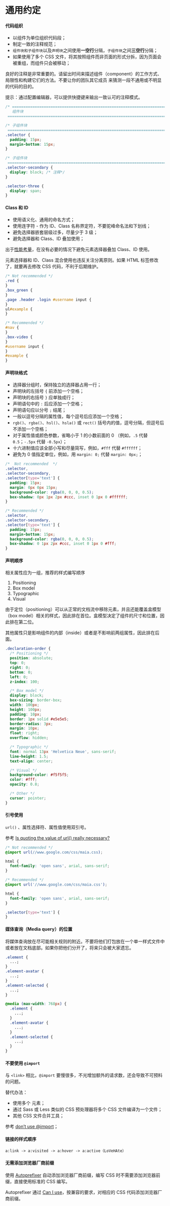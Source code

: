 # 通用约定

#### 代码组织

- 以组件为单位组织代码段；
- 制定一致的注释规范；
- `组件块和子组件块`以及`声明块`之间使用**一空行**分隔，`子组件块`之间**三空行**分隔；
- 如果使用了多个 CSS 文件，将其按照组件而非页面的形式分拆，因为页面会被重组，而组件只会被移动；

良好的注释是非常重要的。请留出时间来描述组件（component）的工作方式、局限性和构建它们的方法。不要让你的团队其它成员 来猜测一段不通用或不明显的代码的目的。

提示：通过配置编辑器，可以提供快捷键来输出一致认可的注释模式。

```css
/* ==========================================================================
   组件块
 ============================================================================ */

/* 子组件块
 ============================================================================ */
.selector {
  padding: 15px;
  margin-bottom: 15px;
}

/* 子组件块
 ============================================================================ */
.selector-secondary {
  display: block; /* 注释*/
}

.selector-three {
  display: span;
}
```

#### Class 和 ID

- 使用语义化、通用的命名方式；
- 使用连字符 - 作为 ID、Class 名称界定符，不要驼峰命名法和下划线；
- 避免选择器嵌套层级过多，尽量少于 3 级；
- 避免选择器和 Class、ID 叠加使用；

出于[性能考量](http://www.stevesouders.com/blog/2009/06/18/simplifying-css-selectors/)，在没有必要的情况下避免元素选择器叠加 Class、ID 使用。

元素选择器和 ID、Class 混合使用也违反关注分离原则。如果 HTML 标签修改了，就要再去修改 CSS 代码，不利于后期维护。

```css
/* Not recommended */
.red {
}
.box_green {
}
.page .header .login #username input {
}
ul#example {
}

/* Recommended */
#nav {
}
.box-video {
}
#username input {
}
#example {
}
```

#### 声明块格式

- 选择器分组时，保持独立的选择器占用一行；
- 声明块的左括号 `{` 前添加一个空格；
- 声明块的右括号 `}` 应单独成行；
- 声明语句中的 `:` 后应添加一个空格；
- 声明语句应以分号 `;` 结尾；
- 一般以逗号分隔的属性值，每个逗号后应添加一个空格；
- `rgb()`、`rgba()`、`hsl()`、`hsla()` 或 `rect()` 括号内的值，逗号分隔，但逗号后不添加一个空格；
- 对于属性值或颜色参数，省略小于 1 的小数前面的 0 （例如，`.5` 代替 `0.5`；`-.5px` 代替 `-0.5px`）；
- 十六进制值应该全部小写和尽量简写，例如，`#fff` 代替 `#ffffff`；
- 避免为 0 值指定单位，例如，用 `margin: 0;` 代替 `margin: 0px;`；

```css
/*  Not recommended  */
.selector,
.selector-secondary,
.selector[type='text'] {
  padding: 15px;
  margin: 0px 0px 15px;
  background-color: rgba(0, 0, 0, 0.5);
  box-shadow: 0px 1px 2px #ccc, inset 0 1px 0 #ffffff;
}

/* Recommended */
.selector,
.selector-secondary,
.selector[type='text'] {
  padding: 15px;
  margin-bottom: 15px;
  background-color: rgba(0, 0, 0, 0.5);
  box-shadow: 0 1px 2px #ccc, inset 0 1px 0 #fff;
}
```

#### 声明顺序

相关属性应为一组，推荐的样式编写顺序

1. Positioning
2. Box model
3. Typographic
4. Visual

由于定位（positioning）可以从正常的文档流中移除元素，并且还能覆盖盒模型（box model）相关的样式，因此排在首位。盒模型决定了组件的尺寸和位置，因此排在第二位。

其他属性只是影响组件的内部（inside）或者是不影响前两组属性，因此排在后面。

```css
.declaration-order {
  /* Positioning */
  position: absolute;
  top: 0;
  right: 0;
  bottom: 0;
  left: 0;
  z-index: 100;

  /* Box model */
  display: block;
  box-sizing: border-box;
  width: 100px;
  height: 100px;
  padding: 10px;
  border: 1px solid #e5e5e5;
  border-radius: 3px;
  margin: 10px;
  float: right;
  overflow: hidden;

  /* Typographic */
  font: normal 13px 'Helvetica Neue', sans-serif;
  line-height: 1.5;
  text-align: center;

  /* Visual */
  background-color: #f5f5f5;
  color: #fff;
  opacity: 0.8;

  /* Other */
  cursor: pointer;
}
```

#### 引号使用

`url()` 、属性选择符、属性值使用双引号。

参考 [Is quoting the value of url() really necessary?](http://stackoverflow.com/questions/2168855/is-quoting-the-value-of-url-really-necessary)

```css
/* Not recommended */
@import url(//www.google.com/css/maia.css);

html {
  font-family: 'open sans', arial, sans-serif;
}

/* Recommended */
@import url('//www.google.com/css/maia.css');

html {
  font-family: 'open sans', arial, sans-serif;
}

.selector[type='text'] {
}
```

#### 媒体查询（Media query）的位置

将媒体查询放在尽可能相关规则的附近。不要将他们打包放在一个单一样式文件中或者放在文档底部。如果你把他们分开了，将来只会被大家遗忘。

```css
.element {
  ...;
}
.element-avatar {
  ...;
}
.element-selected {
  ...;
}

@media (max-width: 768px) {
  .element {
    ...;
  }
  .element-avatar {
    ...;
  }
  .element-selected {
    ...;
  }
}
```

#### 不要使用 `@import`

与 `<link>` 相比，`@import` 要慢很多，不光增加额外的请求数，还会导致不可预料的问题。

替代办法：

- 使用多个 <link> 元素；
- 通过 Sass 或 Less 类似的 CSS 预处理器将多个 CSS 文件编译为一个文件；
- 其他 CSS 文件合并工具；

参考 [don’t use @import](http://www.stevesouders.com/blog/2009/04/09/dont-use-import/)；

#### 链接的样式顺序

`a:link -> a:visited -> a:hover -> a:active（LoVeHAte）`

#### 无需添加浏览器厂商前缀

使用 [Autoprefixer](https://github.com/postcss/autoprefixer) 自动添加浏览器厂商前缀，编写 CSS 时不需要添加浏览器前缀，直接使用标准的 CSS 编写。

Autoprefixer 通过 [Can I use](http://caniuse.com/)，按兼容的要求，对相应的 CSS 代码添加浏览器厂商前缀。
